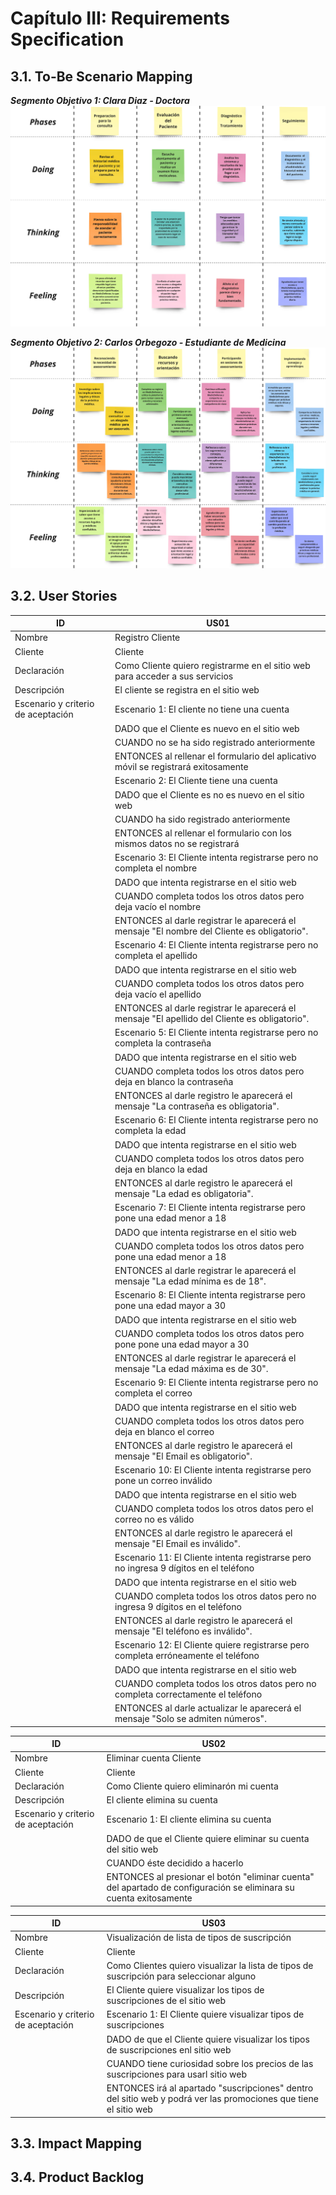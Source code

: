 # Capítulo III: Requirements Specification

## 3.1. To-Be Scenario Mapping

**_Segmento Objetivo 1: Clara Diaz - Doctora_**
![alt text](<../assets/imgs/Clara Diaz - To-be.jpg>)

**_Segmento Objetivo 2: Carlos Orbegozo - Estudiante de Medicina_**
![alt text](<../assets/imgs/Carlos - To - Be.jpg>)

## 3.2. User Stories

| ID | US01|
|----------|-------------|
| Nombre   | Registro Cliente  |
| Cliente  | Cliente |
| Declaración   | Como Cliente quiero registrarme en el sitio web para acceder a sus servicios |
|  Descripción  | El cliente se registra en el sitio web |
|     Escenario y criterio de aceptación       | Escenario 1: El cliente no tiene una cuenta |
|            | DADO que el Cliente es nuevo en el sitio web |
|            | CUANDO no se ha sido registrado anteriormente |
|            | ENTONCES al rellenar el formulario del aplicativo móvil se registrará exitosamente |
|            | Escenario 2: El Cliente tiene una cuenta |
|            | DADO que el Cliente es no es nuevo en el sitio web |
|            | CUANDO ha sido registrado anteriormente |
|            | ENTONCES al rellenar el formulario con los mismos datos no se registrará |
|            | Escenario 3: El Cliente intenta registrarse pero no completa el nombre |
|            | DADO que intenta registrarse en el sitio web |
|            | CUANDO completa todos los otros datos pero deja vacío el nombre |
|            | ENTONCES al darle registrar le aparecerá el mensaje "El nombre del Cliente es obligatorio". |
|            | Escenario 4: El Cliente intenta registrarse pero no completa el apellido |
|            | DADO que intenta registrarse en el sitio web |
|            | CUANDO completa todos los otros datos pero deja vacío el apellido |
|            | ENTONCES al darle registrar le aparecerá el mensaje "El apellido del Cliente es obligatorio". |
|            | Escenario 5: El Cliente intenta registrarse pero no completa la contraseña |
|            | DADO que intenta registrarse en el sitio web |
|            | CUANDO completa todos los otros datos pero deja en blanco la contraseña |
|            | ENTONCES al darle registro le aparecerá el mensaje "La contraseña es obligatoria". |
|            | Escenario 6: El Cliente intenta registrarse pero no completa la edad |
|            | DADO que intenta registrarse en el sitio web |
|            | CUANDO completa todos los otros datos pero deja en blanco la edad |
|            | ENTONCES al darle registro le aparecerá el mensaje "La edad es obligatoria". |
|            | Escenario 7: El Cliente intenta registrarse pero pone una edad menor a 18 |
|            | DADO que intenta registrarse en el sitio web |
|            | CUANDO completa todos los otros datos pero pone una edad menor a 18 |
|            | ENTONCES al darle registrar le aparecerá el mensaje "La edad mínima es de 18". |
|            | Escenario 8: El Cliente intenta registrarse pero pone una edad mayor a 30 |
|            | DADO que intenta registrarse en el sitio web |
|            | CUANDO completa todos los otros datos pero pone pone una edad mayor a 30 |
|            | ENTONCES al darle registrar le aparecerá el mensaje "La edad máxima es de 30". |
|            | Escenario 9: El Cliente intenta registrarse pero no completa el correo |
|            | DADO que intenta registrarse en el sitio web |
|            | CUANDO completa todos los otros datos pero deja en blanco el correo |
|            | ENTONCES al darle registro le aparecerá el mensaje "El Email es obligatorio". |
|            | Escenario 10: El Cliente intenta registrarse pero pone un correo inválido |
|            | DADO que intenta registrarse en el sitio web |
|            | CUANDO completa todos los otros datos pero el correo no es válido |
|            | ENTONCES al darle registro le aparecerá el mensaje "El Email es inválido". |
|            | Escenario 11: El Cliente intenta registrarse pero no ingresa 9 dígitos en el teléfono |
|            | DADO que intenta registrarse en el sitio web |
|            | CUANDO completa todos los otros datos pero no ingresa 9 dígitos en el teléfono |
|            | ENTONCES al darle registro le aparecerá el mensaje "El teléfono es inválido". |
|            | Escenario 12: El Cliente quiere registrarse pero completa erróneamente el teléfono |
|            | DADO que intenta registrarse en el sitio web |
|            | CUANDO completa todos los otros datos pero no completa correctamente el teléfono |
|            | ENTONCES al darle actualizar le aparecerá el mensaje "Solo se admiten números". |


| ID | US02|
|----------|-------------|
| Nombre   | Eliminar cuenta Cliente |
| Cliente  | Cliente |
| Declaración   | Como Cliente quiero eliminarón mi cuenta |
|  Descripción  | El cliente elimina su cuenta |
|     Escenario y criterio de aceptación       | Escenario 1: El cliente elimina su cuenta |
|            |DADO de que el Cliente quiere eliminar su cuenta del sitio web  |
|            | CUANDO éste decidido a hacerlo |
|            |ENTONCES al presionar el botón "eliminar cuenta" del apartado de configuración se eliminara su cuenta exitosamente |

| ID | US03|
|----------|-------------|
| Nombre   | Visualización de lista de tipos de suscripción |
| Cliente  | Cliente |
| Declaración   | Como Clientes quiero visualizar la lista de tipos de suscripción para seleccionar alguno |
|  Descripción  | El Cliente quiere visualizar los tipos de suscripciones de el sitio web |
|     Escenario y criterio de aceptación       | Escenario 1: El Cliente quiere visualizar tipos de suscripciones |
|            |DADO de que el Cliente quiere visualizar los tipos de suscripciones enl sitio web  |
|            | CUANDO tiene curiosidad sobre los precios de las suscripciones para usarl sitio web |
|            |ENTONCES irá al apartado "suscripciones" dentro del sitio web y podrá ver las promociones que tiene el sitio web |

## 3.3. Impact Mapping

## 3.4. Product Backlog
